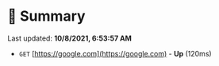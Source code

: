 # 📖 Summary
Last updated: **10/8/2021, 6:53:57 AM**

- `GET` [https://google.com](https://google.com) - **Up** (120ms)
